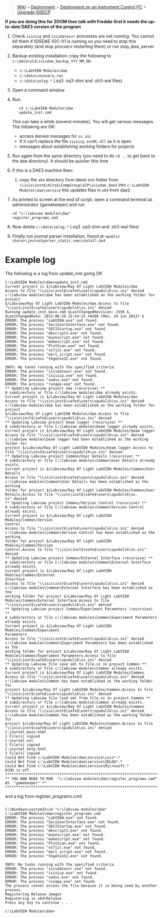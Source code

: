 > [Wiki](Home) > [Deployment](Deployment) > [Deployment on an Instrument Control PC](Deployment-on-an-Instrument-Control-PC) > [Upgrade ISISICP](Upgrade-ISISICP)

**If you are doing this for ZOOM then talk with Freddie first it needs the up-to-date DAE3 version of the program**

1. Check `isisicp` and `isisdatasvr` processes are not running. You cannot kill them if ISISDAE-IOC-01 is running so you need to stop this separately (and stop procserv restarting them) or run stop_ibex_server  
1. Backup existing installation: copy the following to `c:\data\old\isisdae_backup_YYY_MM_DD`:
    - `c:\LabVIEW Modules\dae`
    - `c:\data\recovery.run`
    - `c:\data\selog.*` (.sq3 .sq3-shm and .sh3-wal files)

1. Open a command window
1. Run:
   ```
      cd c:\LabVIEW Modules\dae
      update_inst.cmd
   ```
   This can take a while (several minutes). You will get various messages. The following are OK:
    * access denied messages for `ss.ini`
    * If it can't replace the file `isisicp_extMC.dll` as it is open
    * messages about establishing working folders for projects
1. Run again from the same directory (you need to do `cd ..` to get back to the dae directory). It should be quicker this time
1. If this is a DAE3 machine then:
    1. copy the `x64` directory from latest svn folder from `\\isis\inst$\Kits$\CompGroup\ICP\isisdae_dae3` into `c:\LabVIEW Modules\dae\service` this updates files in `x64` from dae2
1. As printed to screen at the end of script, open a command terminal as administrator (gamekeeper) and run
   ```
   cd "c:\labview modules\dae"
   register_programs.cmd
   ```
1. Now delete `c:\data\selog.*` (.sq3 .sq3-shm and .sh3-wal files)
1. Finally run journal parser installation, found at `<public share>\journalparser_static_new\install.bat`


# Example log
The following is a log from update_inst going OK
```
C:\LabVIEW Modules\dae>update_inst.cmd
Current project is $/Labview/Ray Of Light LabVIEW Modules/dae
Access to file "\\isis\inst$\safe$\users\spudulik\ss.ini" denied
c:\labview modules\dae has been established as the working folder for project
$/Labview/Ray Of Light LabVIEW Modules/dae.Access to file "\\isis\inst$\safe$\users\spudulik\ss.ini" denied
Running update_inst_main.cmd $LastChangedRevision: 1550 $, $LastChangedDate: 2013-06-24 15:54:15 +0100 (Mon, 24 Jun 2013) $
ERROR: The process "LabVIEW.exe" not found.
ERROR: The process "SeciUserInterface.exe" not found.
ERROR: The process "SECIStartup.exe" not found.
ERROR: The process "mkscript3.exe" not found.
ERROR: The process "muonscript.exe" not found.
ERROR: The process "makescript.exe" not found.
ERROR: The process "PlotScan.exe" not found.
ERROR: The process "vs7jit.exe" not found.
ERROR: The process "mari_script.exe" not found.
ERROR: The process "tkgenie32.exe" not found.

INFO: No tasks running with the specified criteria.
ERROR: The process "isisdatasvr.exe" not found.
ERROR: The process "isisicp.exe" not found.
ERROR: The process "cwdss.exe" not found.
ERROR: The process "runapp.exe" not found.
** Updating Labview project dae (recursive) **
A subdirectory or file c:\labview modules\dae already exists.
Current project is $/Labview/Ray Of Light LabVIEW Modules/dae
Access to file "\\isis\inst$\safe$\users\spudulik\ss.ini" denied
c:\labview modules\dae has been established as the working folder for project
$/Labview/Ray Of Light LabVIEW Modules/dae.Access to file "\\isis\inst$\safe$\users\spudulik\ss.ini" denied
** Updating Labview project beam logger (recursive) **
A subdirectory or file c:\labview modules\beam logger already exists.
Current project is $/Labview/Ray Of Light LabVIEW Modules/beam logger
Access to file "\\isis\inst$\safe$\users\spudulik\ss.ini" denied
c:\labview modules\beam logger has been established as the working folder for
project $/Labview/Ray Of Light LabVIEW Modules/beam logger.Access to file "\\isis\inst$\safe$\users\spudulik\ss.ini" denied
** Updating Labview project Common/User Details (recursive) **
A subdirectory or file c:\labview modules\Common\User Details already exists.
Current project is $/Labview/Ray Of Light LabVIEW Modules/Common/User Details
Access to file "\\isis\inst$\safe$\users\spudulik\ss.ini" denied
c:\labview modules\Common\User Details has been established as the working
folder for project $/Labview/Ray Of Light LabVIEW Modules/Common/User Details.Access to file "\\isis\inst$\safe$\users\spudulik\ss.
ni" denied
** Updating Labview project Common/Version Control (recursive) **
A subdirectory or file c:\labview modules\Common\Version Control already exists.
Current project is $/Labview/Ray Of Light LabVIEW Modules/Common/Version
Control
Access to file "\\isis\inst$\safe$\users\spudulik\ss.ini" denied
c:\labview modules\Common\Version Control has been established as the working
folder for project $/Labview/Ray Of Light LabVIEW Modules/Common/Version
Control.Access to file "\\isis\inst$\safe$\users\spudulik\ss.ini" denied
** Updating Labview project Common/External Interface (recursive) **
A subdirectory or file c:\labview modules\Common\External Interface already exists.
Current project is $/Labview/Ray Of Light LabVIEW Modules/Common/External
Interface
Access to file "\\isis\inst$\safe$\users\spudulik\ss.ini" denied
c:\labview modules\Common\External Interface has been established as the
working folder for project $/Labview/Ray Of Light LabVIEW
Modules/Common/External Interface.Access to file "\\isis\inst$\safe$\users\spudulik\ss.ini" denied
** Updating Labview project Common/Experiment Parameters (recursive) **
A subdirectory or file c:\labview modules\Common\Experiment Parameters already exists.
Current project is $/Labview/Ray Of Light LabVIEW Modules/Common/Experiment
Parameters
Access to file "\\isis\inst$\safe$\users\spudulik\ss.ini" denied
c:\labview modules\Common\Experiment Parameters has been established as the
working folder for project $/Labview/Ray Of Light LabVIEW
Modules/Common/Experiment Parameters.Access to file "\\isis\inst$\safe$\users\spudulik\ss.ini" denied
** Updating Labview file save xml to file.vi in project Common **
A subdirectory or file c:\labview modules\Common already exists.
Current project is $/Labview/Ray Of Light LabVIEW Modules/Common
Access to file "\\isis\inst$\safe$\users\spudulik\ss.ini" denied
c:\labview modules\Common has been established as the working folder for
project $/Labview/Ray Of Light LabVIEW Modules/Common.Access to file "\\isis\inst$\safe$\users\spudulik\ss.ini" denied
** Updating Labview file load xml from file.vi in project Common **
A subdirectory or file c:\labview modules\Common already exists.
Current project is $/Labview/Ray Of Light LabVIEW Modules/Common
Access to file "\\isis\inst$\safe$\users\spudulik\ss.ini" denied
c:\labview modules\Common has been established as the working folder for
project $/Labview/Ray Of Light LabVIEW Modules/Common.Access to file "\\isis\inst$\safe$\users\spudulik\ss.ini" denied
C:journal_main.html
1 File(s) copied
C:journal.xsl
1 File(s) copied
C:journal_help.html
1 File(s) copied
Could Not Find c:\LabVIEW Modules\dae\service\isis*.*
Could Not Find c:\LabVIEW Modules\dae\service\SELOG*.*
Could Not Find c:\LabVIEW Modules\dae\service\Microsoft.*
ECHO is off.
*******************************************************************************************
** YOU NOW NEED TO RUN  "c:\labview modules\dae\register_programs.cmd"  AS  "gamekeeper" **
*******************************************************************************************
```
and a log from register_programs.cmd
```

C:\Windows\system32>cd "c:\labview modules\dae"
c:\LabVIEW Modules\dae>register_programs.cmd
ERROR: The process "LabVIEW.exe" not found.
ERROR: The process "SeciUserInterface.exe" not found.
ERROR: The process "SECIStartup.exe" not found.
ERROR: The process "mkscript3.exe" not found.
ERROR: The process "muonscript.exe" not found.
ERROR: The process "makescript.exe" not found.
ERROR: The process "PlotScan.exe" not found.
ERROR: The process "vs7jit.exe" not found.
ERROR: The process "mari_script.exe" not found.
ERROR: The process "tkgenie32.exe" not found.

INFO: No tasks running with the specified criteria.
ERROR: The process "isisdatasvr.exe" not found.
ERROR: The process "isisicp.exe" not found.
ERROR: The process "cwdss.exe" not found.
ERROR: The process "runapp.exe" not found.
The process cannot access the file because it is being used by another process.
Registering Release images
Registering in x64\Release
Press any key to continue . . .

c:\LabVIEW Modules\dae>
```